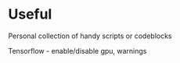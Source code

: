 # Useful
Personal collection of handy scripts or codeblocks

Tensorflow - enable/disable gpu, warnings
